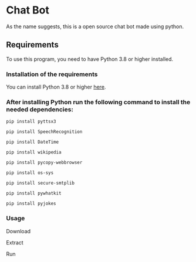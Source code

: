 # Chat Bot

As the name suggests, this is a open source chat bot made using python.

## Requirements

To use this program, you need to have Python 3.8 or higher installed.

### Installation of the requirements
You can install Python 3.8 or higher [here](https://www.python.org/downloads/).


### After installing Python run the following command to install the needed dependencies:

```shell
pip install pyttsx3
```

```shell
pip install SpeechRecognition
```

```shell
pip install DateTime
```

```shell
pip install wikipedia
```

```shell
pip install pycopy-webbrowser
```

```shell
pip install os-sys
```

```shell
pip install secure-smtplib
```

```shell
pip install pywhatkit
```

```shell
pip install pyjokes
```


### Usage

Download

Extract

Run
